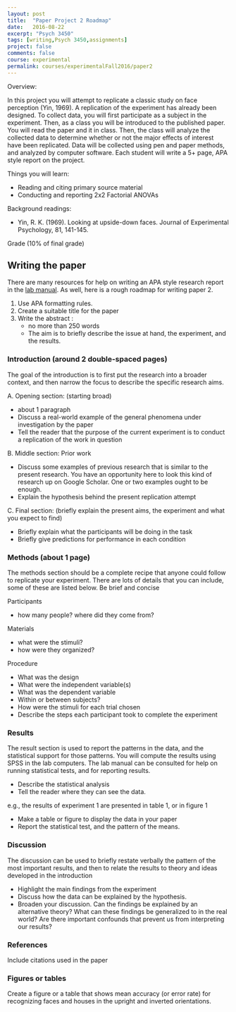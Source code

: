 ```yaml
---
layout: post
title:  "Paper Project 2 Roadmap"
date:   2016-08-22
excerpt: "Psych 3450"
tags: [writing,Psych 3450,assignments]
project: false
comments: false
course: experimental
permalink: courses/experimentalFall2016/paper2
---
```


Overview:

In this project you will attempt to replicate a classic study on face perception (Yin, 1969). A replication of the experiment has already been designed. To collect data, you will first participate as a subject in the experiment. Then, as a class you will be introduced to the published paper. You will read the paper and it in class. Then, the class will analyze the collected data to determine whether or not the major effects of interest have been replicated. Data will be collected using pen and paper methods, and analyzed by computer software. Each student will write a 5+ page, APA style report on the project.

Things you will learn:

- Reading and citing primary source material
- Conducting and reporting 2x2 Factorial ANOVAs

Background readings:

- Yin, R. K. (1969). Looking at upside-down faces. Journal of Experimental Psychology, 81, 141-145.

Grade (10% of final grade)

## Writing the paper

There are many resources for help on writing an APA style research report in the [lab manual](https://dl.dropboxusercontent.com/u/14462007/ExpPsych/Lab%20Manual.pdf). As well, here is a rough roadmap for writing paper 2.

1. Use APA formatting rules.
2. Create a suitable title for the paper
3. Write the abstract :
	- no more than 250 words
	- The aim is to briefly describe the issue at hand, the experiment, and the results.

### Introduction (around 2 double-spaced pages)
The goal of the introduction is to first put the research into a broader context, and then narrow the focus to describe the specific research aims.

A. Opening section: (starting broad)

- about 1 paragraph
- Discuss a real-world example of the general phenomena under investigation by the paper
- Tell the reader that the purpose of the current experiment is to conduct a replication of the work in question

B. Middle section: Prior work

- Discuss some examples of previous research that is similar to the present research. You have an opportunity here to look this kind of research up on Google Scholar. One or two examples ought to be enough.
- Explain the hypothesis behind the present replication attempt

C. Final section: (briefly explain the present aims, the experiment and what you expect to find)

-  Briefly explain what the participants will be doing in the task
- Briefly give predictions for performance in each condition

### Methods (about 1 page)

The methods section should be a complete recipe that anyone could follow to replicate your experiment. There are lots of details that you can include, some of these are listed below. Be brief and concise

Participants

- how many people? where did they come from?

Materials

- what were the stimuli?
- how were they organized?

Procedure

- What was the design
- What were the independent variable(s)
- What was the dependent variable
- Within or between subjects?
- How were the stimuli for each trial chosen
- Describe the steps each participant took to  complete the experiment

### Results

The result section is used to report the patterns in the data, and the statistical support for those patterns. You will compute the results using SPSS in the lab computers. The lab manual can be consulted for help on running statistical tests, and for reporting results.

- Describe the statistical analysis 	
- Tell the reader where they can see the data.

e.g., the results of experiment 1 are presented in table 1, or in figure 1
- Make a table or figure to display the data in your paper
- Report the statistical test, and the pattern of the means.

### Discussion

The discussion can be used to briefly restate verbally the pattern of the most important results, and then to relate the results to theory and ideas developed in the introduction

- Highlight the main findings from the experiment
- Discuss how the data can be explained by the hypothesis.
- Broaden your discussion. Can the findings be explained by an alternative theory? What can these findings be generalized to in the real world? Are there important confounds that prevent us from interpreting our results?

### References

Include citations used in the paper

### Figures or tables

Create a figure or a table that shows mean accuracy (or error rate) for recognizing faces and houses in the upright and inverted orientations.
